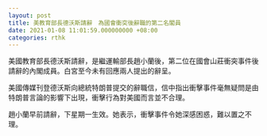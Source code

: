 ```yaml
---
layout: post
title: 美教育部長德沃斯請辭　為國會衝突後辭職的第二名閣員
date: 2021-01-08 11:01:59.000000000 +08:00
categories: rthk
---
```


美國教育部長德沃斯請辭，是繼運輸部長趙小蘭後，第二位在國會山莊衝突事件後請辭的內閣成員。白宮至今未有回應兩人提出的辭呈。

美國傳媒刊登德沃斯向總統特朗普提交的辭職信，信中指出衝擊事件毫無疑問是由特朗普言論的影響下出現，衝擊行為對美國而言並不合理。

趙小蘭早前請辭，下星期一生效。她表示，衝擊事件令她深感困惑，難以置之不理。
